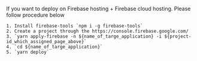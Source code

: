 If you want to deploy on Firebase hosting + Firebase cloud hosting.
Please follow procedure below

```
1. Install firebase-tools `npm i -g firebase-tools`
2. Create a project through the https://console.firebase.google.com/
3. `yarn apply-firebase -n ${name_of_targe_application} -i ${project-id_which_assigned_page_above}`
4. `cd ${name_of_targe_application}`
5. `yarn deploy`